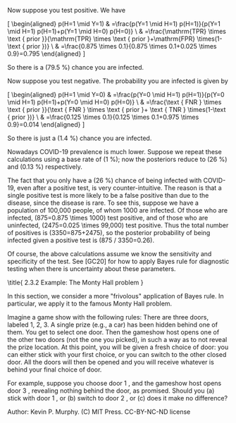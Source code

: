 Now suppose you test positive. We have

\[
\begin{aligned}
p(H=1 \mid Y=1) & =\frac{p(Y=1 \mid H=1) p(H=1)}{p(Y=1 \mid H=1) p(H=1)+p(Y=1 \mid H=0) p(H=0)} \\
& =\frac{\mathrm{TPR} \times \text { prior }}{\mathrm{TPR} \times \text { prior }+\mathrm{FPR} \times(1-\text { prior })} \\
& =\frac{0.875 \times 0.1}{0.875 \times 0.1+0.025 \times 0.9}=0.795
\end{aligned}
\]

So there is a \(79.5 \%\) chance you are infected.

Now suppose you test negative. The probability you are infected is given by

\[
\begin{aligned}
p(H=1 \mid Y=0) & =\frac{p(Y=0 \mid H=1) p(H=1)}{p(Y=0 \mid H=1) p(H=1)+p(Y=0 \mid H=0) p(H=0)} \\
& =\frac{\text { FNR } \times \text { prior }}{\text { FNR } \times \text { prior }+ \text { TNR } \times(1-\text { prior })} \\
& =\frac{0.125 \times 0.1}{0.125 \times 0.1+0.975 \times 0.9}=0.014
\end{aligned}
\]

So there is just a \(1.4 \%\) chance you are infected.

Nowadays COVID-19 prevalence is much lower. Suppose we repeat these calculations using a base rate of \(1 \%\); now the posteriors reduce to \(26 \%\) and \(0.13 \%\) respectively.

The fact that you only have a \(26 \%\) chance of being infected with COVID-19, even after a positive test, is very counter-intuitive. The reason is that a single positive test is more likely to be a false positive than due to the disease, since the disease is rare. To see this, suppose we have a population of 100,000 people, of whom 1000 are infected. Of those who are infected, \(875=0.875 \times 1000\) test positive, and of those who are uninfected, \(2475=0.025 \times 99,000\) test positive. Thus the total number of positives is \(3350=875+2475\), so the posterior probability of being infected given a positive test is \(875 / 3350=0.26\).

Of course, the above calculations assume we know the sensitivity and specificity of the test. See [GC20] for how to apply Bayes rule for diagnostic testing when there is uncertainty about these parameters.

\title{
2.3.2 Example: The Monty Hall problem
}

In this section, we consider a more "frivolous" application of Bayes rule. In particular, we apply it to the famous Monty Hall problem.

Imagine a game show with the following rules: There are three doors, labeled 1, 2, 3. A single prize (e.g., a car) has been hidden behind one of them. You get to select one door. Then the gameshow host opens one of the other two doors (not the one you picked), in such a way as to not reveal the prize location. At this point, you will be given a fresh choice of door: you can either stick with your first choice, or you can switch to the other closed door. All the doors will then be opened and you will receive whatever is behind your final choice of door.

For example, suppose you choose door 1 , and the gameshow host opens door 3 , revealing nothing behind the door, as promised. Should you (a) stick with door 1 , or (b) switch to door 2 , or (c) does it make no difference?

Author: Kevin P. Murphy. (C) MIT Press. CC-BY-NC-ND license